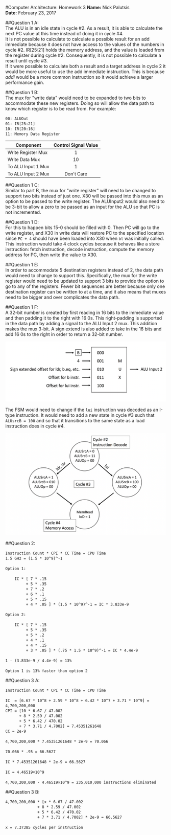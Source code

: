 #Computer Architecture: Homework 3
**Name:** Nick Palutsis  
**Date:** February 23, 2017

##Question 1 A:  
The ALU is in an idle state in cycle #2. As a result, it is able to calculate the next PC value at this time instead of doing it in cycle #4.  
It is not possible to calculate to calculate a possible result for an add immediate because it does not have access to the values of the numbers in cycle #2. IR[25:21] holds the memory address, and the value is loaded from the register during cycle #2. Consequently, it is not possible to calculate a result until cycle #3.  
If it were possible to calculate both a result and a target address in cycle 2 it would be more useful to use the add immediate instruction. This is because *addi* would be a more common instruction so it would achieve a larger performance gain.  

##Question 1 B:  
The mux for "write data" would need to be expanded to two bits to accommodate these new registers. Doing so will allow the data path to know which register is to be read from. For example:
```
00: ALUOut
01: IR[25:21]
10: IR[20:16]
11: Memory Data Register
```
| Component          | Control Signal Value |
|--------------------|:--------------------:|
| Write Register Mux |           1          |
| Write Data Mux     |          10          |
| To ALU Input 1 Mux |           1          |
| To ALU Input 2 Mux |      Don't Care      |

##Question 1 C:  
Similar to part B, the mux for "write register" will need to be changed to support two bits instead of just one. X30 will be passed into this mux as an option to be passed to the write register. The ALUInput2 would also need to be 3-bit to allow a zero to be passed as an input for the ALU so that PC is not incremented.  

##Question 1 D:  
For this to happen bits 15-0 should be filled with 0. Then PC will go to the write register, and X30 in write data will restore PC to the specified location since `PC + 4` should have been loaded into X30 when `bl` was initially called. This instruction would take 4 clock cycles because it behaves like a store instruction: fetch instruction, decode instruction, compute the memory address for PC, then write the value to X30.

##Question 1 E:  
In order to accommodate 5 destination registers instead of 2, the data path would need to change to support this. Specifically, the mux for the write register would need to be updated to support 3 bits to provide the option to go to any of the registers. Fewer bit sequences are better because only one destination register can be written to at a time, and it also means that muxes need to be bigger and over complicates the data path.

##Question 1 F:  
A 32-bit number is created by first reading in 16 bits to the immediate value and then padding it to the right with 16 0s. This right-padding is supported in the data path by adding a signal to the ALU Input 2 mux. This addition makes the mux 3-bit. A sign extend is also added to take in the 16 bits and add 16 0s to the right in order to return a 32-bit number.

![alt text][mux]

[mux]: https://github.com/npalutsis/school/blob/master/computer_architecture/homework3/mux.png "Modified Mux"

The FSM would need to change if the `lui` instruction was decoded as an I-type instruction. It would need to add a new state in cycle #3 such that `ALUsrcB = 100` and so that it transitions to the same state as a load instruction does in cycle #4.

![alt text][FSM]

[FSM]: https://github.com/npalutsis/school/blob/master/computer_architecture/homework3/FSM.png "Modified FSM"

##Question 2:  
```
Instruction Count * CPI * CC Time = CPU Time
1.5 GHz = (1.5 * 10^9)^-1

Option 1:

    IC * [ 7 * .15
         + 5 * .35
         + 7 * .2
         + 6 * .1
         + 5 * .15
         + 4 * .05 ] * (1.5 * 10^9)^-1 = IC * 3.833e-9

Option 2:

    IC * [ 7 * .15
         + 5 * .35
         + 5 * .2
         + 4 * .1
         + 4 * .15
         + 3 * .05 ] * (.75 * 1.5 * 10^9)^-1 = IC * 4.4e-9

1 - (3.833e-9 / 4.4e-9) = 13%

Option 1 is 13% faster than option 2
```

##Question 3 A: 
```
Instruction Count * CPI * CC Time = CPU Time

IC  = [6.67 * 10^8 + 2.59 * 10^8 + 6.42 * 10^7 + 3.71 * 10^9] = 4,700,200,000
CPI = [10 * 6.67 / 47.002
      + 8 * 2.59 / 47.002
      + 5 * 6.42 / 470.02
      + 7 * 3.71 / 4.7002] = 7.45351261648
CC = 2e-9

4,700,200,000 * 7.45351261648 * 2e-9 = 70.066

70.066 * .95 = 66.5627

IC * 7.45351261648 * 2e-9 = 66.5627

IC = 4.46519×10^9

4,700,200,000 - 4.46519×10^9 = 235,010,000 instructions eliminated
```

##Question 3 B:  
```
4,700,200,000 * [x * 6.67 / 47.002
              + 8 * 2.59 / 47.002
              + 5 * 6.42 / 470.02
              + 7 * 3.71 / 4.7002] * 2e-9 = 66.5627

x = 7.37385 cycles per instruction
```























